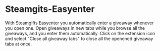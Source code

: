 Steamgits-Easyenter
===================
With Steamgifts Easyenter you automatically enter a giveaway whenever you open one. Open giveaways in new tabs while you browse all the giveaways, and you enter them automatically. Click on the extension icon and select "Close all giveaway tabs" to close all the openened giveaway tabs at once.
